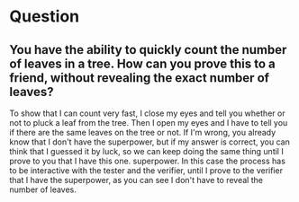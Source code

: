 # Question
## You have the ability to quickly count the number of leaves in a tree. How can you prove this to a friend, without revealing the exact number of leaves?

To show that I can count very fast, I close my eyes and tell you whether or not to pluck a leaf from the tree. Then I open my eyes and I have to tell you if there are the same leaves on the tree or not. If I'm wrong, you already know that I don't have the superpower, but if my answer is correct, you can think that I guessed it by luck, so we can keep doing the same thing until I prove to you that I have this one. superpower.
In this case the process has to be interactive with the tester and the verifier, until I prove to the verifier that I have the superpower, as you can see I don't have to reveal the number of leaves.

